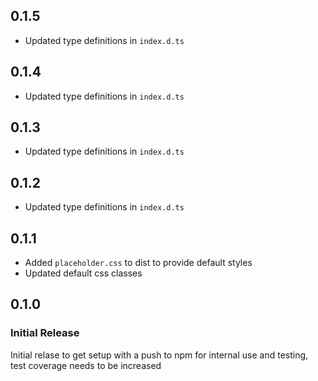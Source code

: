 ## 0.1.5

- Updated type definitions in `index.d.ts`

## 0.1.4

- Updated type definitions in `index.d.ts`

## 0.1.3

- Updated type definitions in `index.d.ts`

## 0.1.2

- Updated type definitions in `index.d.ts`

## 0.1.1

- Added `placeholder.css` to dist to provide default styles
- Updated default css classes

## 0.1.0

### Initial Release

Initial relase to get setup with a push to npm for internal use and testing, test coverage needs to be increased
